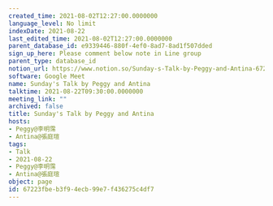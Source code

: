 ```yaml
---
created_time: 2021-08-02T12:27:00.0000000
language_level: No limit
indexDate: 2021-08-22
last_edited_time: 2021-08-02T12:27:00.0000000
parent_database_id: e9339446-880f-4ef0-8ad7-8ad1f507dded
sign_up_here: Please comment below note in Line group
parent_type: database_id
notion_url: https://www.notion.so/Sunday-s-Talk-by-Peggy-and-Antina-67223fbeb3f94ecb99e7f436275c4df7
software: Google Meet
name: Sunday's Talk by Peggy and Antina
talktime: 2021-08-22T09:30:00.0000000
meeting_link: ""
archived: false
title: Sunday's Talk by Peggy and Antina
hosts:
- Peggy@李明霈
- Antina@張庭瑄
tags:
- Talk
- 2021-08-22
- Peggy@李明霈
- Antina@張庭瑄
object: page
id: 67223fbe-b3f9-4ecb-99e7-f436275c4df7
---
```







